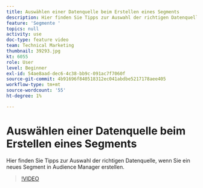 ```yaml
---
title: Auswählen einer Datenquelle beim Erstellen eines Segments
description: Hier finden Sie Tipps zur Auswahl der richtigen Datenquelle, wenn Sie ein neues Segment in Audience Manager erstellen.
feature: 'Segmente '
topics: null
activity: use
doc-type: feature video
team: Technical Marketing
thumbnail: 39293.jpg
kt: 6055
role: User
level: Beginner
exl-id: 54ae8aad-dec6-4c38-bb9c-091ac7f7060f
source-git-commit: 4b91696f840518312ec041abdbe5217178aee405
workflow-type: tm+mt
source-wordcount: '55'
ht-degree: 1%

---
```


# Auswählen einer Datenquelle beim Erstellen eines Segments

Hier finden Sie Tipps zur Auswahl der richtigen Datenquelle, wenn Sie ein neues Segment in Audience Manager erstellen.

>[!VIDEO](https://video.tv.adobe.com/v/39293/?quality=12&learn=on)
